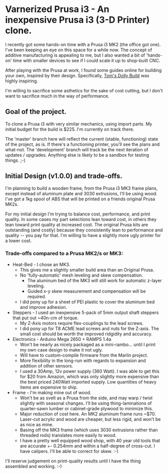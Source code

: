 # Varnerized Prusa i3 - An inexpensive Prusa i3 (3-D Printer) clone.

I recently got some hands-on time with a Prusa i3 MK2 (the office got one).
I've been keeping an eye on this space for a while now. The concept of additive manufacturing is appealing to me, but I also wanted a bit of 'hands-on' time with smaller devices to see if I could scale it up to shop-built CNC.

After playing with the Prusa at work, I found some guides online for building your own, inspired by their design.
Specifically, [Tom's Dolly Build](https://toms3d.org/2017/02/23/building-cheapest-possible-prusa-i3-mk2/) was highly inspiring.

I'm willing to sacrifice some asthetics for the sake of cost cutting, but I don't want to sacrifice much in the way of performance.

## Goal of the project.

To clone a Prusa i3 with very similar mechanics, using import parts.
My initial budget for the build is $225. I'm currently on track there.


The 'master' branch here will reflect the current (stable, functioning) state of the project, as is. If there's a functioning printer, you'll see the plans and what-not.
The 'development' branch will track be the next iteration of updates / upgrades. Anything else is likely to be a sandbox for testing things. ;-)


## Initial Design (v1.0.0) and trade-offs.

I'm planning to build a wooden frame, from the Prusa i3 MK3 frame plans, except instead of aluminum plate and 3030 extrusions, I'll be using wood.
I've got a 1kg spool of ABS that will be printed on a friends original Prusa MK2s.

For my initial design I'm trying to balance cost, performance, and print quality. In some cases my part selections lean toward cost, in others they lean toward print quality at increased cost. The original Prusa kits are outstanding (and costly) because they consistently lean to performance and quality -- you pay for that. I'm willing to have a slightly more ugly printer for a lower cost.

### Trade-offs compared to a Prusa MK2/s or MK3:

* Heat-Bed - I chose an MK3.
    * This gives me a slightly smaller build area than an Original Prusa.
    * No 'fully-automatic' mesh leveling and skew compensation.
        * The aluminum bed of the MK3 will still work for automatic z-layer leveling.
        * Guided x-y skew measurement and compensation will be required.
    * I did pony up for a sheet of PEI plastic to cover the aluminum bed and improve adhesion.
* Steppers - I used an inexpensive 5-pack of 5mm output shaft steppers that put out ~40n-cm of torque.
    * My Z-Axis motors require flex-couplings to the lead screws.
    * I did pony up for T8 ACME lead screws and nuts for the Z-axis. The small cost should be worth the improved ridgidity and accuracy.
* Electronics - Arduino Mega 2650 + RAMPS 1.4a
    * Won't be nearly as nicely packaged as a mini-rambo... until I print my own case design to make it not ugly.
    * Will have to custom-compile firmware from the Marlin project.
    * More flexibility in the long-run with regards to expansion and addition of other sensors.
    * I used a 30Amp, 12v power supply (360 Watt). I was able to get this for $20 from Amazon, which was only slightly more expensive than the best priced 240Watt imported supply. Low quantities of heavy items are expensive to ship.
* Frame - I'm making mine out of wood.
    * Won't be as svelt as a Prusa from the side, and may warp / twist slightly with seasonal changes. I'll be using thing-laminations of quarter-sawn lumber or cabinet-grade plywood to minimize this.
    * Major reduction of cost here. An MK2 aluminum frame runs ~$70. Laser-cut acrylic and wood are cheaper, but less rigid, and won't be as nice as mine.
    * Basing off the MK3 frame (which uses 3030 extrusions rather than threaded rods) translates more easily to wood.
    * I have a pretty well equipped wood shop, with 40 year old tools that are accurate +- 0.254mm and within a half-degree of cross-cut. I have calipers. I'll be able to correct for skew. :-)

I'll reserve judgement on print-quality results until I have the thing assembled and working. :-)

